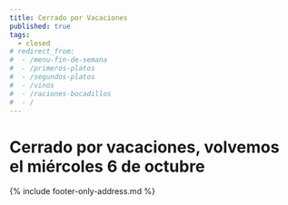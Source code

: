 ```yaml
---
title: Cerrado por Vacaciones
published: true
tags:
  - closed
# redirect_from:
#  - /menu-fin-de-semana
#  - /primeros-platos
#  - /segundos-platos
#  - /vinos
#  - /raciones-bocadillos
#  - /
---
```


# Cerrado por vacaciones, volvemos el miércoles 6 de octubre


{% include footer-only-address.md %}
